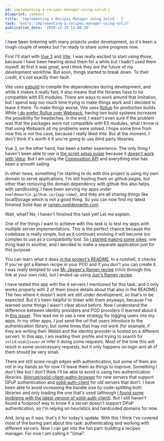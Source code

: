 ```yaml
---
id: implementing-a-recipes-manager-using-solid-1
blueprint: comment
title: 'Implementing a Recipes Manager using Solid - 1'
task: 'entry::implementing-a-recipes-manager-using-solid'
publication_date: '2020-12-28 13:08:28'
---
```


I have been tinkering with many projects under development, so it's been a rough couple of weeks but I'm ready to share some progress now.

First I'll start with [Vue 3](https://github.com/vuejs/vue-next) and [Vite](https://github.com/vitejs/vite). I was really excited to start using those, because I have been hearing about them for a while but I hadn't used them myself. At first it was great, and I think they are the future of my development workflow. But soon, things started to break down. To their credit, it's not exactly their fault.

Vite uses [esbuild](https://esbuild.github.io/) to compile the dependencies during development, and while it makes it really fast, it also means that the libraries have to be compatible with ES modules. There are ways to work around that limitation, but I spend way too much time trying to make things work and I decided to leave it there. To make things worse, Vite uses [Rollup](https://www.rollupjs.org) for production builds. While [I do prefer Rollup over Webpack](https://noeldemartin.com/tasks/housekeeping#comment-6), having two build systems increases the possibility for headaches. In the end, I wasn't even sure if the problem was that the packages were not compatible with ES modules, what I know is that using Webpack all my problems were solved. I hope some time from now this is not the case, because I really liked Vite. But at the moment, I don't think it's worth it if you're going to use third party libraries.

Vue 3, on the other hand, has been a better experience. The only thing I haven't been able to use is [the script setup sugar](https://github.com/vuejs/rfcs/blob/script-setup/active-rfcs/0000-script-setup.md) because it [doesn't work with Vetur](https://github.com/vuejs/vetur/issues/2296). But I am using the [Composition API](https://v3.vuejs.org/guide/composition-api-introduction.html) and everything else has been a smooth sailing.

In other news, something I'm starting to do with this project is using my own domain to serve applications. I'm still hosting them on github pages, but other than removing the domain dependency with github this also helps with sandboxing. I have been serving my apps under `noeldemartin.github.io/{app-name}`, and they are all sharing things like localStorage which is not a good thing. So you can now find my latest finished Solid App at [ramen.noeldemartin.com](https://ramen.noeldemartin.com).

Wait, what? No, I haven't finished this task yet! Let me explain.

One of the things I want to achieve with this task is to test my apps with multiple server implementations. This is the perfect chance because the codebase is really simple, but as it continues evolving it will become too complex to use as a compatibility tool. So [I started making some jokes](https://noeldemartin.social/@noeldemartin/105357581328850005), one thing lead to another, and I decided to make a separate application just for this purpose.

You can learn what it does [in the project's README](https://github.com/NoelDeMartin/ramen/). In a nutshell, it checks if you've got a Ramen recipe in your POD and if you don't you can create it. I was really tempted to use [Mr Jägger's Ramen recipe](https://www.youtube.com/watch?v=9xps6wY6DTI) (click through this link at your own risk), but I ended up using [Jun's Ramen recipe](https://www.youtube.com/watch?v=9WXIrnWsaCo).

I have tested this app with the 4 servers I mentioned for this task, and it only works properly with 2 of them (more details about that also in the README). The two where it doesn't work are still under development, so that's to be expected. But it's been helpful to tinker with them anyways, because I've learned some things I wasn't clear about before. Now I understand the difference between identity providers and POD providers (I learned about it in [this issue](https://github.com/solid/community-server/issues/425)). This lead me to use a new strategy for logging users into my apps. In my other apps, I just send the url that users introduce to the authentication library, but some times that may not work (for example, if they are writing their WebId and the identity provider is hosted on a different server). In this app, I am reading their profile and trying to search for `solid:oidcIssuer` or infer it doing some requests. Most of the time this will result in some unnecessary requests, but it only happens on login and all of them should be very small.

There are still some rough edges with authentication, but some of them are not in my hands so for now I'll leave them as things to improve. Something I don't like but I don't think I'll be able to avoid is using two authentication libraries: [@inrupt/solid-client-authn-browser](https://github.com/inrupt/solid-client-authn-js/) for new servers that support DPoP authentication and [solid-auth-client](https://github.com/solid/solid-auth-client) for old servers that don't. I have been able to avoid increasing the bundle size by code-splitting both libraries and only loading the one that's used (although [I found some problems with the latest version of solid-auth-client](https://github.com/solid/solid-auth-client/issues/177)). But I still haven't found a foolproof way to know if a server doesn't support DPoP authentication, so I'm relying on heuristics and hardcoded domains for now.

And, long as it was, that's it for today's update. With this I think I've covered most of the boring part about this task: authenticating and working with different servers. Now I can get into the fun part: building a recipes manager. For now I am calling it "Umai".
